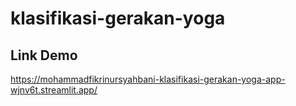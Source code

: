 # klasifikasi-gerakan-yoga

## Link Demo
https://mohammadfikrinursyahbani-klasifikasi-gerakan-yoga-app-wjnv6t.streamlit.app/
